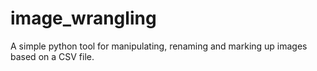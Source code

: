 # image_wrangling
A simple python tool for manipulating, renaming and marking up images based on a CSV file.
